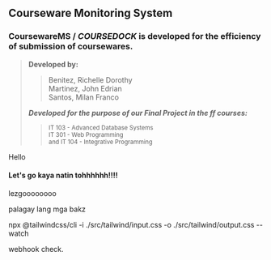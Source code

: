 ## **Courseware Monitoring System**

### CoursewareMS / *COURSEDOCK* is developed for the efficiency of submission of coursewares.

>>  
>**Developed by:**
>>
>>Benitez, Richelle Dorothy  
>>Martinez, John Edrian  
>>Santos, Milan Franco 
>>
> __*Developed for the purpose of our Final Project in the ff courses:*__  
>> <sub> IT 103 - Advanced Database Systems <br> </sub>
>> <sub> IT 301 - Web Programming <br> </sub>
>> <sub> and IT 104 - Integrative Programming <br> </sub>
>

Hello



#### Let's go kaya natin tohhhhhh!!!!


lezgoooooooo


palagay lang mga bakz

npx @tailwindcss/cli -i ./src/tailwind/input.css -o ./src/tailwind/output.css --watch


webhook check.